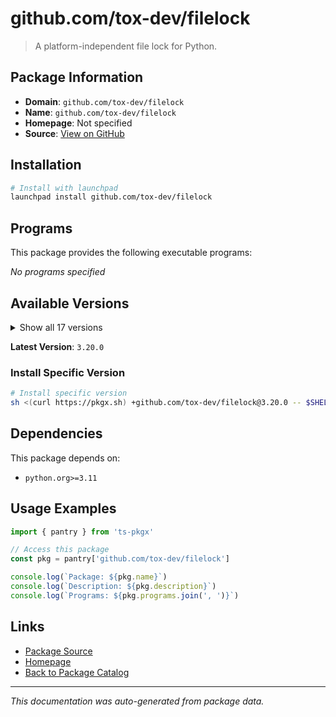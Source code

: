 # github.com/tox-dev/filelock

> A platform-independent file lock for Python.

## Package Information

- **Domain**: `github.com/tox-dev/filelock`
- **Name**: `github.com/tox-dev/filelock`
- **Homepage**: Not specified
- **Source**: [View on GitHub](https://github.com/pkgxdev/pantry/tree/main/projects/github.com/tox-dev/filelock/package.yml)

## Installation

```bash
# Install with launchpad
launchpad install github.com/tox-dev/filelock
```

## Programs

This package provides the following executable programs:

*No programs specified*

## Available Versions

<details>
<summary>Show all 17 versions</summary>

- `3.20.0`, `3.19.1`, `3.19.0`, `3.18.0`, `3.17.0`
- `3.16.1`, `3.16.0`, `3.15.4`, `3.15.3`, `3.15.2`
- `3.15.1`, `3.15.0`, `3.14.0`, `3.13.4`, `3.13.3`
- `3.13.2`, `3.13.1`

</details>

**Latest Version**: `3.20.0`

### Install Specific Version

```bash
# Install specific version
sh <(curl https://pkgx.sh) +github.com/tox-dev/filelock@3.20.0 -- $SHELL -i
```

## Dependencies

This package depends on:

- `python.org>=3.11`

## Usage Examples

```typescript
import { pantry } from 'ts-pkgx'

// Access this package
const pkg = pantry['github.com/tox-dev/filelock']

console.log(`Package: ${pkg.name}`)
console.log(`Description: ${pkg.description}`)
console.log(`Programs: ${pkg.programs.join(', ')}`)
```

## Links

- [Package Source](https://github.com/pkgxdev/pantry/tree/main/projects/github.com/tox-dev/filelock/package.yml)
- [Homepage](#)
- [Back to Package Catalog](../../../package-catalog.md)

---

*This documentation was auto-generated from package data.*
